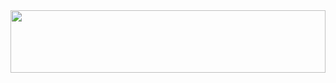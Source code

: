 <div id="header" align="center">
  <img src="https://media.giphy.com/media/sULKEgDMX8LcI/giphy.gif" style="object-fit: cover" width="100%" height="100" />
</div>
